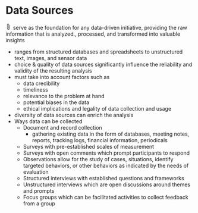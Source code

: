 # Data Sources

![Definition](data:image/png;base64,iVBORw0KGgoAAAANSUhEUgAAABAAAAAQCAYAAAAf8/9hAAAAAXNSR0IArs4c6QAAAARnQU1BAACxjwv8YQUAAAAJcEhZcwAADsMAAA7DAcdvqGQAAADdSURBVDhP7ZOxbcMwEEX/T6BayQYSNYgISAJblymdCewRPEJcussIKQOcCGQEb6AZ1LkRzoUtwDmLRgbI6/7x38M1JAxN03iSXwByAKOqrmKMP7Y382QH12WQfL/NKe4EAHKSXkQ+SXoAeQihsKUkbdvqo2xZumCRlCgpSC1YkoK/8i94LBi7rlsDGO3DLYuCEEJB0qvqjqSv6/rFdmYWBdM0rUTk2Pd9ISLHLMvWtjPzbAdlWb6S3DrnTlVVnZxzbwB2qnoYhuHb9mkHuHzpD5KbOavqPsa4/d26cAaSMz8vit3CkQAAAABJRU5ErkJggg==) serve as the foundation for any data-driven initiative, providing the raw information that is analyzed., processed, and transformed into valuable insights

- ranges from structured databases and spreadsheets to unstructured text, images, and sensor data
- choice & quality of data sources significantly influence the reliability and validity of the resulting analysis
- must take into account factors such as
	- data credibility
	- timeliness
	- relevance to the problem at hand
	- potential biases in the data
	- ethical implications and legality of data collection and usage
- diversity of data sources can enrich the analysis
- Ways data can be collected
	- Document and record collection
		- gathering existing data in the form of databases, meeting notes, reports, tracking logs, financial information, periodicals
	- Surveys with pre-established scales of measurement
	- Surveys with open comments which prompt participants to respond
	- Observations allow for the study of cases, situations, identify targeted behaviors, or other behaviors as indicated by the needs of evaluation
	- Structured interviews with established questions and frameworks
	- Unstructured interviews which are open discussions around themes and prompts
	- Focus groups which can be facilitated activities to collect feedback from a group